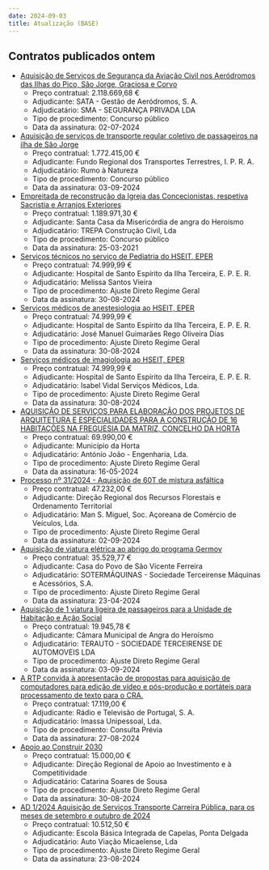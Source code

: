 ```yaml
---
date: 2024-09-03
title: Atualização (BASE)
---
```

## Contratos publicados ontem

* [Aquisição de Serviços de Segurança da Aviação Civil nos Aeródromos das Ilhas do Pico, São Jorge, Graciosa e Corvo](https://www.base.gov.pt/Base4/pt/detalhe/?type=contratos&id=10899725)
  * Preço contratual: 2.118.669,68 €
  * Adjudicante: SATA - Gestão de Aeródromos, S. A.
  * Adjudicatário: SMA - SEGURANÇA PRIVADA LDA
  * Tipo de procedimento: Concurso público
  * Data da assinatura: 02-07-2024
* [Aquisição de serviços de transporte regular coletivo de passageiros na ilha de São Jorge](https://www.base.gov.pt/Base4/pt/detalhe/?type=contratos&id=10898807)
  * Preço contratual: 1.772.415,00 €
  * Adjudicante: Fundo Regional dos Transportes Terrestres, I. P. R. A.
  * Adjudicatário: Rumo à Natureza
  * Tipo de procedimento: Concurso público
  * Data da assinatura: 03-09-2024
* [Empreitada de reconstrução da Igreja das Concecionistas, respetiva Sacristia e Arranjos Exteriores](https://www.base.gov.pt/Base4/pt/detalhe/?type=contratos&id=10898923)
  * Preço contratual: 1.189.971,30 €
  * Adjudicante: Santa Casa da Misericórdia de angra do Heroismo
  * Adjudicatário: TREPA Construção Civil, Lda
  * Tipo de procedimento: Concurso público
  * Data da assinatura: 25-03-2021
* [Serviços técnicos no serviço de Pediatria do HSEIT, EPER](https://www.base.gov.pt/Base4/pt/detalhe/?type=contratos&id=10898256)
  * Preço contratual: 74.999,99 €
  * Adjudicante: Hospital de Santo Espírito da Ilha Terceira, E. P. E. R.
  * Adjudicatário: Melissa Santos Vieira
  * Tipo de procedimento: Ajuste Direto Regime Geral
  * Data da assinatura: 30-08-2024
* [Serviços médicos de anestesiologia ao HSEIT, EPER](https://www.base.gov.pt/Base4/pt/detalhe/?type=contratos&id=10898541)
  * Preço contratual: 74.999,99 €
  * Adjudicante: Hospital de Santo Espírito da Ilha Terceira, E. P. E. R.
  * Adjudicatário: José Manuel Guimarães Rego Oliveira Dias
  * Tipo de procedimento: Ajuste Direto Regime Geral
  * Data da assinatura: 30-08-2024
* [Serviços médicos de imagiologia ao HSEIT, EPER](https://www.base.gov.pt/Base4/pt/detalhe/?type=contratos&id=10898638)
  * Preço contratual: 74.999,99 €
  * Adjudicante: Hospital de Santo Espírito da Ilha Terceira, E. P. E. R.
  * Adjudicatário: Isabel Vidal Serviços Médicos, Lda.
  * Tipo de procedimento: Ajuste Direto Regime Geral
  * Data da assinatura: 30-08-2024
* [AQUISIÇÃO DE SERVIÇOS PARA ELABORAÇÃO DOS PROJETOS DE ARQUITETURA E ESPECIALIDADES PARA A CONSTRUÇÃO DE 16 HABITAÇÕES NA FREGUESIA DA MATRIZ, CONCELHO DA HORTA](https://www.base.gov.pt/Base4/pt/detalhe/?type=contratos&id=10899434)
  * Preço contratual: 69.990,00 €
  * Adjudicante: Município da Horta
  * Adjudicatário: António João - Engenharia, Lda.
  * Tipo de procedimento: Ajuste Direto Regime Geral
  * Data da assinatura: 16-05-2024
* [Processo nº 31/2024 - Aquisição de 60T de mistura asfáltica](https://www.base.gov.pt/Base4/pt/detalhe/?type=contratos&id=10899705)
  * Preço contratual: 47.232,00 €
  * Adjudicante: Direção Regional dos Recursos Florestais e Ordenamento Territorial
  * Adjudicatário: Man S. Miguel, Soc. Açoreana de Comércio de Veículos, Lda.
  * Tipo de procedimento: Ajuste Direto Regime Geral
  * Data da assinatura: 02-09-2024
* [Aquisição de viatura elétrica ao abrigo do programa Germov](https://www.base.gov.pt/Base4/pt/detalhe/?type=contratos&id=10899685)
  * Preço contratual: 35.529,77 €
  * Adjudicante: Casa do Povo de São Vicente Ferreira
  * Adjudicatário: SOTERMÁQUINAS - Sociedade Terceirense Máquinas e Acessórios, S.A.
  * Tipo de procedimento: Ajuste Direto Regime Geral
  * Data da assinatura: 23-04-2024
* [Aquisição de 1 viatura ligeira de passageiros para a Unidade de Habitação e Ação Social](https://www.base.gov.pt/Base4/pt/detalhe/?type=contratos&id=10899640)
  * Preço contratual: 19.945,78 €
  * Adjudicante: Câmara Municipal de Angra do Heroísmo
  * Adjudicatário: TERAUTO - SOCIEDADE TERCEIRENSE DE AUTOMOVEIS LDA
  * Tipo de procedimento: Ajuste Direto Regime Geral
  * Data da assinatura: 03-09-2024
* [A RTP convida à apresentação de propostas para aquisição de computadores para edição de vídeo e pós-produção e portáteis para processamento de texto para o CRA.](https://www.base.gov.pt/Base4/pt/detalhe/?type=contratos&id=10899828)
  * Preço contratual: 17.119,00 €
  * Adjudicante: Rádio e Televisão de Portugal, S. A.
  * Adjudicatário: Imassa Unipessoal, Lda.
  * Tipo de procedimento: Consulta Prévia
  * Data da assinatura: 27-08-2024
* [Apoio ao Construir 2030](https://www.base.gov.pt/Base4/pt/detalhe/?type=contratos&id=10899665)
  * Preço contratual: 15.000,00 €
  * Adjudicante: Direção Regional de Apoio ao Investimento e à Competitividade
  * Adjudicatário: Catarina Soares de Sousa
  * Tipo de procedimento: Ajuste Direto Regime Geral
  * Data da assinatura: 30-08-2024
* [AD 1/2024 Aquisição de Serviços Transporte Carreira Pública, para os meses de setembro e outubro de 2024](https://www.base.gov.pt/Base4/pt/detalhe/?type=contratos&id=10900054)
  * Preço contratual: 10.512,50 €
  * Adjudicante: Escola Básica Integrada de Capelas, Ponta Delgada
  * Adjudicatário: Auto Viação Micaelense, Lda
  * Tipo de procedimento: Ajuste Direto Regime Geral
  * Data da assinatura: 23-08-2024


